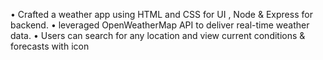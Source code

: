 • Crafted a weather app using HTML and CSS for UI , Node & Express for backend.
• leveraged OpenWeatherMap API to deliver real-time weather data.
• Users can search for any location and view current conditions & forecasts with icon
